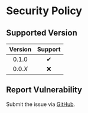# Security Policy

## Supported Version

| **Version** | **Support** |
|:---:|:---:|
| 0.1.0 | ✔ |
| 0.0.*X* | ❌ |

## Report Vulnerability

Submit the issue via [GitHub](https://github.com/hugoalh/GitHubAction.SendToDiscord/issues).
